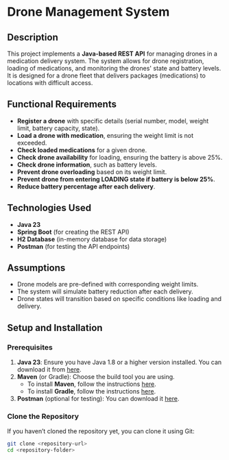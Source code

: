 # Drone Management System

## Description

This project implements a **Java-based REST API** for managing drones in a medication delivery system. The system allows for drone registration, loading of medications, and monitoring the drones' state and battery levels. It is designed for a drone fleet that delivers packages (medications) to locations with difficult access.

## Functional Requirements

- **Register a drone** with specific details (serial number, model, weight limit, battery capacity, state).
- **Load a drone with medication**, ensuring the weight limit is not exceeded.
- **Check loaded medications** for a given drone.
- **Check drone availability** for loading, ensuring the battery is above 25%.
- **Check drone information**, such as battery levels.
- **Prevent drone overloading** based on its weight limit.
- **Prevent drone from entering LOADING state if battery is below 25%**.
- **Reduce battery percentage after each delivery**.

## Technologies Used

- **Java 23**
- **Spring Boot** (for creating the REST API)
- **H2 Database** (in-memory database for data storage)
- **Postman** (for testing the API endpoints)
  
## Assumptions

- Drone models are pre-defined with corresponding weight limits.
- The system will simulate battery reduction after each delivery.
- Drone states will transition based on specific conditions like loading and delivery.
  
## Setup and Installation

### Prerequisites
1. **Java 23**: Ensure you have Java 1.8 or a higher version installed. You can download it from [here](https://www.oracle.com/java/technologies/javase-jdk8-downloads.html).
2. **Maven** (or Gradle): Choose the build tool you are using.
   - To install **Maven**, follow the instructions [here](https://maven.apache.org/install.html).
   - To install **Gradle**, follow the instructions [here](https://gradle.org/install/).
3. **Postman** (optional for testing): You can download it [here](https://www.postman.com/downloads/).

### Clone the Repository

If you haven’t cloned the repository yet, you can clone it using Git:

```bash
git clone <repository-url>
cd <repository-folder>
